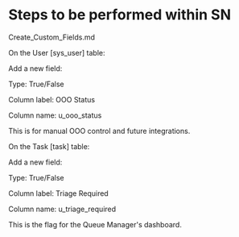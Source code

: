 # Steps to be performed within SN

Create_Custom_Fields.md

On the User [sys_user] table:

Add a new field:

Type: True/False

Column label: OOO Status

Column name: u_ooo_status

This is for manual OOO control and future integrations.

On the Task [task] table:

Add a new field:

Type: True/False

Column label: Triage Required

Column name: u_triage_required

This is the flag for the Queue Manager's dashboard.

